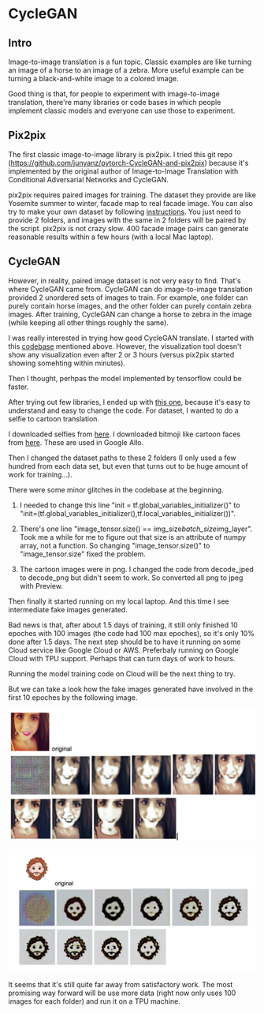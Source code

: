 # CycleGAN

## Intro
Image-to-image translation is a fun topic. Classic examples are like turning an image of a horse to an image of a zebra. More useful example can be turning a black-and-white image to a colored image.

Good thing is that, for people to experiment with image-to-image translation, there're many libraries or code bases in which people implement classic models and everyone can use those to experiment.

## Pix2pix
The first classic image-to-image library is pix2pix. I tried this git repo (https://github.com/junyanz/pytorch-CycleGAN-and-pix2pix) because it's implemented by the original author of Image-to-Image Translation with Conditional Adversarial Networks and CycleGAN.

pix2pix requires paired images for training. The dataset they provide are like Yosemite summer to winter, facade map to real facade image. You can also try to make your own dataset by following [instructions](https://github.com/junyanz/pytorch-CycleGAN-and-pix2pix/blob/master/docs/datasets.md). You just need to provide 2 folders, and images with the same in 2 folders will be paired by the script. pix2pix is not crazy slow. 400 facade image pairs can generate reasonable results within a few hours (with a local Mac laptop).

## CycleGAN
However, in reality, paired image dataset is not very easy to find. That's where CycleGAN came from. CycleGAN can do image-to-image translation provided 2 unordered sets of images to train. For example, one folder can purely contain horse images, and the other folder can purely contain zebra images. After training, CycleGAN can change a horse to zebra in the image (while keeping all other things roughly the same).

I was really interested in trying how good CycleGAN translate. I started with this [codebase](https://github.com/junyanz/pytorch-CycleGAN-and-pix2pix/blob/master/docs/datasets.md) mentioned above. However, the visualization tool doesn't show any visualization even after 2 or 3 hours (versus pix2pix started showing somehting within minutes).

Then I thought, perhpas the model implemented by tensorflow could be faster.

After trying out few libraries, I ended up with [this one](https://github.com/architrathore/CycleGAN), because it's easy to understand and easy to change the code. For dataset, I wanted to do a selfie to cartoon translation.

I downloaded selfies from [here](http://crcv.ucf.edu/data/Selfie/).
I downloaded bitmoji like cartoon faces from [here](https://google.github.io/cartoonset/). These are used in Google Allo.

Then I changed the dataset paths to these 2 folders (I only used a few hundred from each data set, but even that turns out to be huge amount of work for training...).

There were some minor glitches in the codebase at the beginning. 
1. I needed to change this line "init = tf.global_variables_initializer()" to "init=(tf.global_variables_initializer(),tf.local_variables_initializer())".

2. There's one line "image_tensor.size() == img_size*batch_size*img_layer". Took me a while for me to figure out that size is an attribute of numpy array, not a function. So changing "image_tensor.size()" to "image_tensor.size" fixed the problem.

3. The cartoon images were in png. I changed the code from decode_jped to decode_png but didn't seem to work. So converted all png to jpeg with Preview.

Then finally it started running on my local laptop. And this time I see intermediate fake images generated. 

Bad news is that, after about 1.5 days of training, it still only finished 10 epoches with 100 images (the code had 100 max epoches), so it's only 10% done after 1.5 days. The next step should be to have it running on some Cloud service like Google Cloud or AWS. Preferbaly running on Google Cloud with TPU support. Perhaps that can turn days of work to hours.

Running the model training code on Cloud will be the next thing to try.

But we can take a look how the fake images generated have involved in the first 10 epoches by the following image.

![FakeA](images/fakeA.png)

![FakeB](images/fakeB.png)

It seems that it's still quite far away from satisfactory work.
The most promising way forward will be use more data (right now only uses 100 images for each folder) and run it on a TPU machine.
